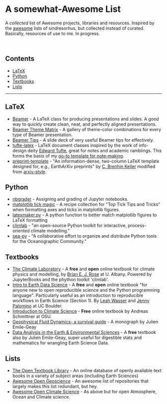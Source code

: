 # A somewhat-Awesome List

A *collected* list of Awesome projects, libraries and resources. Inspired by the [awesome](https://github.com/sindresorhus/awesome) lists of sindresorhus, but collected instead of curated. Basically, resources of use to me. In progress.

<br>

## Contents

- [LaTeX](#latex)
- [Python](#python)
- [Textbooks](#textbooks)
- [Lists](#lists)
---

## LaTeX

- [Beamer](https://ctan.org/pkg/beamer?lang=en) - A LaTeX class for producing presentations and slides. A good way to quickly create clean, neat, and perfectly aligned presentations.
- [Beamer Theme Matrix](https://hartwork.org/beamer-theme-matrix/) - A gallery of theme-color combinations for every type of Beamer presentation.
- [Beamer Tips](https://paulgp.github.io/beamer_tips.html) - A slide deck of very useful Beamer tips for effectively.
- [tufte-latex](https://ctan.org/pkg/tufte-latex?lang=en) - LaTeX document classes inspired by the work of info-design deity [Edward Tufte](https://www.edwardtufte.com/tufte/), great for notes and academic ramblings. This forms the basis of my [go-to template for note-making](https://aidanstarr.github.io/m%20code/template.tex).
- [preprint-template](https://github.com/brenhinkeller/preprint-template.tex) - "An information-dense, two-column LaTeX template designed for, e.g., EarthArXiv preprints" by [C. Brenhin Keller](https://github.com/brenhinkeller) modified from [arxiv-style](https://github.com/kourgeorge/arxiv-style).


## Python

- [nbgrader](https://github.com/jupyter/nbgrader) - Assigning and grading of Jupyter notebooks.
- [matplotlib tick magic](https://e2eml.school/matplotlib_ticks.html) - A recipe collection for "Top Tick Tips and Tricks" when formatting axes and ticks in matplotlib figures.
- [latexmaker.py](https://gist.github.com/MengerSponge/629e48336a1e9101cd33047e22caad6a) - A python function to better match matplotlib figures to LaTeX formatting
- [climlab](https://github.com/brian-rose/climlab) - "an open-source Python toolkit for interactive, process-oriented climate modelling."
- [sea-py](http://pyoceans.github.io/sea-py/) - "A collaborative effort to organize and distribute Python tools for the Oceanographic Community."

## Textbooks

- [The Climate Laboratory](https://brian-rose.github.io/ClimateLaboratoryBook/home) - A **free** and **open** online textbook for climate physics and modelling, by [Brian E. J. Rose](http://www.atmos.albany.edu/facstaff/brose/index.html) at U. Albany. Powered by JupyterBooks and the phython toolkit 'climlab'.
-  [Intro to Earth Data Science](https://www.earthdatascience.org/courses/intro-to-earth-data-science/) - A **free** and **open** online textbook "for anyone new to open reproducible science and the Python programming language". Particularly useful as an introduction to reproducible workflows in Earth Science (Section 1). By [Leah Wasser](https://www.earthdatascience.org/authors/leah-wasser) and [Jenny Palomino](https://www.earthdatascience.org/authors/jenny-palomino) at UC Boulder.
- [Introduction to Climate Science](https://open.oregonstate.education/climatechange/) - **Free** online textbook by Andreas Schmittner at OSU.
- [Geophysical Fluid Dynamics- a survival guide](https://climdyn.usc.edu/files/GFD_basics.pdf) - A monograph by Julien Emile-Geay
- [Data Analysis in the Earth & Environmental Sciences](https://climdyn.usc.edu/publication/data_analysis/) - A **free** textbook also by Julien Emile-Geay, super useful for digestible stats and mathematics for wrangling Earth Science Data.


## Lists

- [The Open Textbook Library](https://open.umn.edu/opentextbooks) - An online database of openly available text books in a variety of subject areas (including Earth Sciences)
- [Awesome Open Geoscience](https://github.com/softwareunderground/awesome-open-geoscience) - An awesome list of repositories that largely makes this list redundant, but hey.
- [Awesome Open Climate Science](https://github.com/pangeo-data/awesome-open-climate-science) - As above but for open Atmosphere, Ocean and Climate science.
